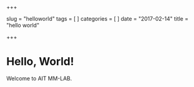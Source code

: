 +++

slug = "helloworld"
tags = [
]
categories = [
]
date = "2017-02-14"
title = "hello world"

+++

# Hello, World!
Welcome to AIT MM-LAB.
